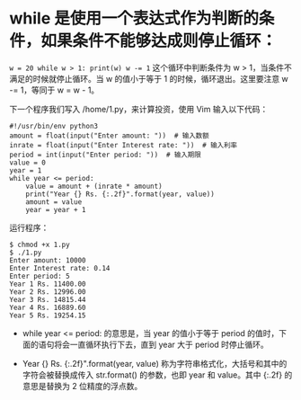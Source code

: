 # while 是使用一个表达式作为判断的条件，如果条件不能够达成则停止循环：

`w = 20
while w > 1:
    print(w)
    w -= 1`
这个循环中判断条件为 w > 1，当条件不满足的时候就停止循环。当 w 的值小于等于 1 的时候，循环退出。这里要注意 w -= 1，等同于 w = w - 1。

下一个程序我们写入 /home/1.py，来计算投资，使用 Vim 输入以下代码：
```
#!/usr/bin/env python3
amount = float(input("Enter amount: "))  # 输入数额
inrate = float(input("Enter Interest rate: "))  # 输入利率
period = int(input("Enter period: "))  # 输入期限
value = 0
year = 1
while year <= period:
    value = amount + (inrate * amount)
    print("Year {} Rs. {:.2f}".format(year, value))
    amount = value
    year = year + 1
```
运行程序：
```
$ chmod +x 1.py  
$ ./1.py  
Enter amount: 10000  
Enter Interest rate: 0.14  
Enter period: 5  
Year 1 Rs. 11400.00  
Year 2 Rs. 12996.00  
Year 3 Rs. 14815.44  
Year 4 Rs. 16889.60  
Year 5 Rs. 19254.15
```
- while year <= period: 的意思是，当 year 的值小于等于 period 的值时，下面的语句将会一直循环执行下去，直到 year 大于 period 时停止循环。

- Year {} Rs. {:.2f}".format(year, value) 称为字符串格式化，大括号和其中的字符会被替换成传入 str.format() 的参数，也即 year 和 value。其中 {:.2f} 的意思是替换为 2 位精度的浮点数。
